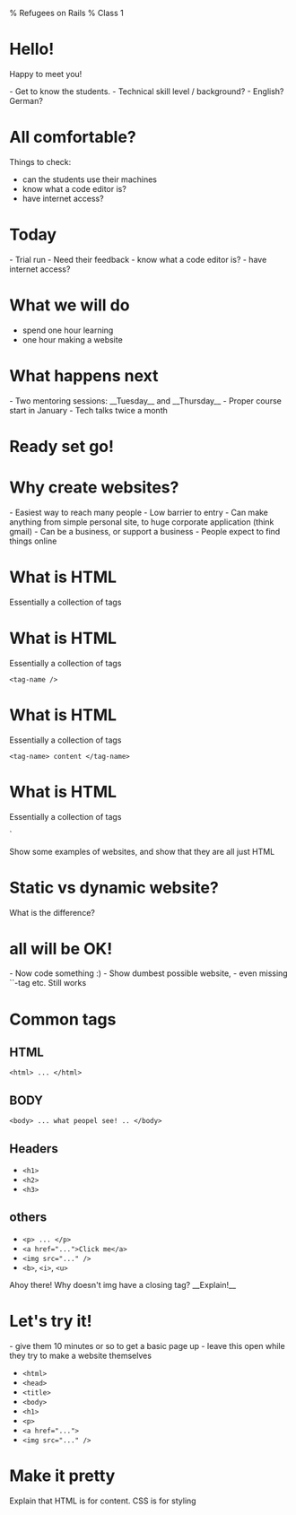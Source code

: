 % Refugees on Rails
% Class 1

<!--
  Hello there! Type 's' in the browser to get
  presenters view up and running! That way
  you have the notes as well, and remember
  what it is you wanted to teach!

  May the class be with you!
-->

# Hello!

Happy to meet you!

<aside class="notes">
  - Get to know the students.
  - Technical skill level / background?
  - English? German?
</aside>

# All comfortable?

<aside class="notes">
  Things to check:

  - can the students use their machines
  - know what a code editor is?
  - have internet access?
</aside>

# Today

<aside class="notes">
  - Trial run
  - Need their feedback
  - know what a code editor is?
  - have internet access?
</aside>

# What we will do

- spend one hour learning
- one hour making a website

# What happens next

<aside class="notes">
  - Two mentoring sessions: __Tuesday__ and __Thursday__
  - Proper course start in January
  - Tech talks twice a month
</aside>

# Ready set go!

# Why create websites?

<aside class="notes">
  - Easiest way to reach many people
  - Low barrier to entry
  - Can make anything from simple personal site, to huge corporate application (think gmail)
  - Can be a business, or support a business
  - People expect to find things online
</aside>

# What is HTML

Essentially a collection of tags

# What is HTML

Essentially a collection of tags

`<tag-name />`

# What is HTML

Essentially a collection of tags

`<tag-name> content </tag-name>`

# What is HTML

Essentially a collection of tags

`<tag-name attribute="value" />

<aside class="notes">
  Show some examples of websites, and show that they are all just HTML
</aside>

# Static vs dynamic website?

What is the difference?

# all will be OK!

<aside class="notes">
  - Now code something :)
  - Show dumbest possible website,
  - even missing `<html>`-tag etc. Still works
</aside>

# Common tags

## HTML

`<html> ... </html>`

## BODY

`<body> ... what peopel see! .. </body>`

## Headers

- `<h1>`
- `<h2>`
- `<h3>`

## others

- `<p> ... </p>`
- `<a href="...">Click me</a>`
- `<img src="..." />`
- `<b>`, `<i>`, `<u>`

<aside class="notes">
Ahoy there! Why doesn't img have a closing tag? __Explain!__
</aside>

# Let's try it!

<aside class="notes">
- give them 10 minutes or so to get a basic page up
- leave this open while they try to make a website themselves
</aside>

- `<html>`
- `<head>`
- `<title>`
- `<body>`
- `<h1>`
- `<p>`
- `<a href="...">`
- `<img src="..." />`

# Make it pretty

<aside class="notes">
  Explain that HTML is for content. CSS is for styling
</aside>

<!-- Create content for CSS next ... -->
